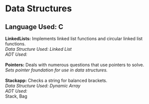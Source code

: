 # Data Structures

## Language Used: C

<b>LinkedLists:</b> Implements linked list functions and circular linked list functions.<br>
*Data Structure Used: Linked List*<br>
*ADT Used:*<br><br>
<b>Pointers:</b> Deals with numerous questions that use pointers to solve.<br>
*Sets pointer foundation for use in data structures.*<br><br>
<b>Stackapp:</b> Checks a string for balanced brackets.<br>
*Data Structure Used: Dynamic Array*<br>
*ADT Used:*<br>Stack, Bag<br>
<b></b>

